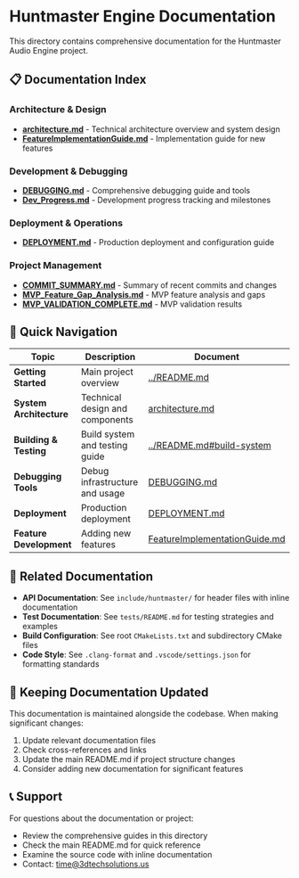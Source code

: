 # Huntmaster Engine Documentation

This directory contains comprehensive documentation for the Huntmaster Audio Engine project.

## 📋 Documentation Index

### Architecture & Design

- **[architecture.md](architecture.md)** - Technical architecture overview and system design
- **[FeatureImplementationGuide.md](FeatureImplementationGuide.md)** - Implementation guide for new features

### Development & Debugging

- **[DEBUGGING.md](DEBUGGING.md)** - Comprehensive debugging guide and tools
- **[Dev_Progress.md](Dev_Progress.md)** - Development progress tracking and milestones

### Deployment & Operations

- **[DEPLOYMENT.md](DEPLOYMENT.md)** - Production deployment and configuration guide

### Project Management

- **[COMMIT_SUMMARY.md](COMMIT_SUMMARY.md)** - Summary of recent commits and changes
- **[MVP_Feature_Gap_Analysis.md](MVP_Feature_Gap_Analysis.md)** - MVP feature analysis and gaps
- **[MVP_VALIDATION_COMPLETE.md](MVP_VALIDATION_COMPLETE.md)** - MVP validation results

## 🎯 Quick Navigation

| Topic                   | Description                     | Document                                                       |
| ----------------------- | ------------------------------- | -------------------------------------------------------------- |
| **Getting Started**     | Main project overview           | [../README.md](../README.md)                                   |
| **System Architecture** | Technical design and components | [architecture.md](architecture.md)                             |
| **Building & Testing**  | Build system and testing guide  | [../README.md#build-system](../README.md#build-system)         |
| **Debugging Tools**     | Debug infrastructure and usage  | [DEBUGGING.md](DEBUGGING.md)                                   |
| **Deployment**          | Production deployment           | [DEPLOYMENT.md](DEPLOYMENT.md)                                 |
| **Feature Development** | Adding new features             | [FeatureImplementationGuide.md](FeatureImplementationGuide.md) |

## 📁 Related Documentation

- **API Documentation**: See `include/huntmaster/` for header files with inline documentation
- **Test Documentation**: See `tests/README.md` for testing strategies and examples
- **Build Configuration**: See root `CMakeLists.txt` and subdirectory CMake files
- **Code Style**: See `.clang-format` and `.vscode/settings.json` for formatting standards

## 🔄 Keeping Documentation Updated

This documentation is maintained alongside the codebase. When making significant changes:

1. Update relevant documentation files
2. Check cross-references and links
3. Update the main README.md if project structure changes
4. Consider adding new documentation for significant features

## 📞 Support

For questions about the documentation or project:

- Review the comprehensive guides in this directory
- Check the main README.md for quick reference
- Examine the source code with inline documentation
- Contact: time@3dtechsolutions.us
